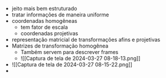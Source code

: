 - jeito mais bem estruturado
- tratar informações de maneira uniforme
- coordenadas homogêneas
	- tem fator de escala
	- coordenadas projetivas
- representação matricial de transformações afins e projetivas
- Matrizes de transformação homogênea
	- Também servem para descrever frames
	- ![[Captura de tela de 2024-03-27 08-18-13.png]]
- ![[Captura de tela de 2024-03-27 08-15-22.png]]
- 